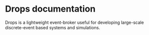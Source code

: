 # Drops documentation

Drops is a lightweight event-broker useful for developing large-scale discrete-event based systems and simulations.